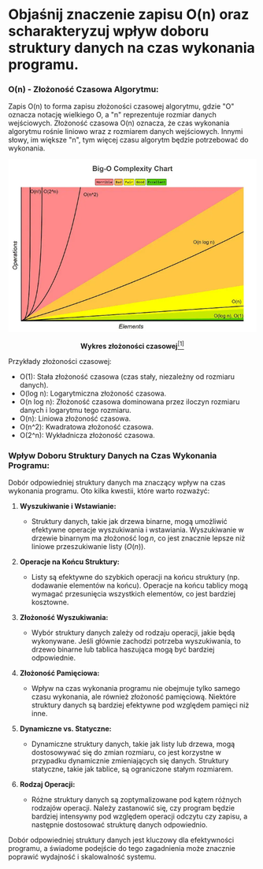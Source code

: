 # Objaśnij znaczenie zapisu O(n) oraz scharakteryzuj wpływ doboru struktury danych na czas wykonania programu.

### O(n) - Złożoność Czasowa Algorytmu:

Zapis O(n) to forma zapisu złożoności czasowej algorytmu, gdzie "O" oznacza notację wielkiego O, a "n" reprezentuje rozmiar danych wejściowych. Złożoność czasowa O(n) oznacza, że czas wykonania algorytmu rośnie liniowo wraz z rozmiarem danych wejściowych. Innymi słowy, im większe "n", tym więcej czasu algorytm będzie potrzebować do wykonania.

<p align="center"> 
  <img src="time.webp" style="max-height: 380"/>
</p>

<p align="center">
  <b>Wykres złożoności czasowej</b><a href="[link do źródła](https://towardsdatascience.com/understanding-time-complexity-with-python-examples-2bda6e8158a7)"><sup>[1]</sup></a>
</p>

Przykłady złożoności czasowej:

- O(1): Stała złożoność czasowa (czas stały, niezależny od rozmiaru danych).
- O(log n): Logarytmiczna złożoność czasowa.
- O(n log n): Złożoność czasowa dominowana przez iloczyn rozmiaru danych i logarytmu tego rozmiaru.
- O(n): Liniowa złożoność czasowa.
- O(n^2): Kwadratowa złożoność czasowa.
- O(2^n): Wykładnicza złożoność czasowa.

### Wpływ Doboru Struktury Danych na Czas Wykonania Programu:

Dobór odpowiedniej struktury danych ma znaczący wpływ na czas wykonania programu. Oto kilka kwestii, które warto rozważyć:

1. **Wyszukiwanie i Wstawianie:**
   - Struktury danych, takie jak drzewa binarne, mogą umożliwić efektywne operacje wyszukiwania i wstawiania. Wyszukiwanie w drzewie binarnym ma złożoność $\log n$, co jest znacznie lepsze niż liniowe przeszukiwanie listy ($O(n)$).

2. **Operacje na Końcu Struktury:**
   - Listy są efektywne do szybkich operacji na końcu struktury (np. dodawanie elementów na końcu). Operacje na końcu tablicy mogą wymagać przesunięcia wszystkich elementów, co jest bardziej kosztowne.

3. **Złożoność Wyszukiwania:**
   - Wybór struktury danych zależy od rodzaju operacji, jakie będą wykonywane. Jeśli głównie zachodzi potrzeba wyszukiwania, to drzewo binarne lub tablica haszująca mogą być bardziej odpowiednie.

4. **Złożoność Pamięciowa:**
   - Wpływ na czas wykonania programu nie obejmuje tylko samego czasu wykonania, ale również złożoność pamięciową. Niektóre struktury danych są bardziej efektywne pod względem pamięci niż inne.

5. **Dynamiczne vs. Statyczne:**
   - Dynamiczne struktury danych, takie jak listy lub drzewa, mogą dostosowywać się do zmian rozmiaru, co jest korzystne w przypadku dynamicznie zmieniających się danych. Struktury statyczne, takie jak tablice, są ograniczone stałym rozmiarem.

6. **Rodzaj Operacji:**
   - Różne struktury danych są zoptymalizowane pod kątem różnych rodzajów operacji. Należy zastanowić się, czy program będzie bardziej intensywny pod względem operacji odczytu czy zapisu, a następnie dostosować strukturę danych odpowiednio.

Dobór odpowiedniej struktury danych jest kluczowy dla efektywności programu, a świadome podejście do tego zagadnienia może znacznie poprawić wydajność i skalowalność systemu.